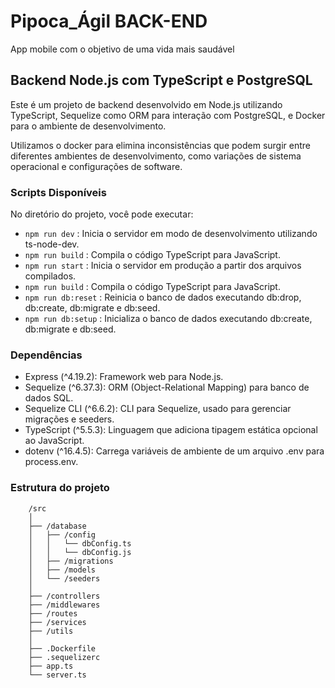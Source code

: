 # Pipoca_Ágil BACK-END
App mobile com o objetivo de uma vida mais saudável


## Backend Node.js com TypeScript e PostgreSQL
Este é um projeto de backend desenvolvido em Node.js utilizando TypeScript, Sequelize como ORM para interação com PostgreSQL, e Docker para o ambiente de desenvolvimento.

Utilizamos o docker para elimina inconsistências que podem surgir entre diferentes ambientes de desenvolvimento, como variações de sistema operacional e configurações de software.

### Scripts Disponíveis
No diretório do projeto, você pode executar:

* `npm run dev` : Inicia o servidor em modo de desenvolvimento utilizando ts-node-dev.
* `npm run build` : Compila o código TypeScript para JavaScript.
* `npm run start` : Inicia o servidor em produção a partir dos arquivos compilados.
* `npm run build` : Compila o código TypeScript para JavaScript.
* `npm run db:reset` : Reinicia o banco de dados executando db:drop, db:create, db:migrate e db:seed.
* `npm run db:setup` : Inicializa o banco de dados executando db:create, db:migrate e db:seed.

### Dependências 

*   Express (^4.19.2): Framework web para Node.js.
*   Sequelize (^6.37.3): ORM (Object-Relational Mapping) para banco de dados SQL.
*   Sequelize CLI (^6.6.2): CLI para Sequelize, usado para gerenciar migrações e seeders.
*   TypeScript (^5.5.3): Linguagem que adiciona tipagem estática opcional ao JavaScript.
*   dotenv (^16.4.5): Carrega variáveis de ambiente de um arquivo .env para process.env.

### Estrutura do projeto

        /src
        │
        ├── /database
        │   ├── /config
        │   │   └── dbConfig.ts
        │   │   └── dbConfig.js       
        │   ├── /migrations
        │   ├── /models
        │   └── /seeders
        │
        ├── /controllers
        ├── /middlewares
        ├── /routes
        ├── /services
        ├── /utils
        │
        ├── .Dockerfile
        ├── .sequelizerc
        ├── app.ts
        └── server.ts


